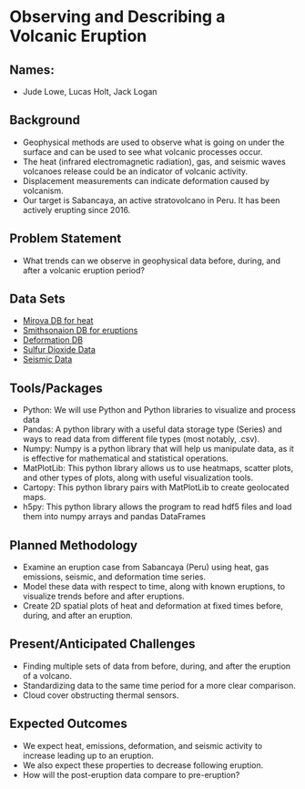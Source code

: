 # Observing and Describing a Volcanic Eruption
## Names: 
- Jude Lowe, Lucas Holt, Jack Logan
## Background
- Geophysical methods are used to observe what is going on under the surface and can be used to see what volcanic processes occur.
- The heat (infrared electromagnetic radiation), gas, and seismic waves volcanoes release could be an indicator of volcanic activity.
- Displacement measurements can indicate deformation caused by volcanism.
- Our target is Sabancaya, an active stratovolcano in Peru. It has been actively erupting since 2016.
## Problem Statement
- What trends can we observe in geophysical data before, during, and after a volcanic eruption period?
## Data Sets
- [Mirova DB for heat](https://www.mirovaweb.it/)
- [Smithsonaion DB for eruptions](https://volcano.si.edu/database/search_eruption_results.cfm)
- [Deformation DB](https://comet.nerc.ac.uk/comet-volcano-portal/volcano-index/Search-All)
- [Sulfur Dioxide Data](https://disc.gsfc.nasa.gov/datasets/OMPS_NPP_NMSO2_PCA_L2_2/summary?keywords=sulfur%20dioxide)
- [Seismic Data](https://earthquake.usgs.gov/earthquakes/map/?extent=-16.90443,-73.17169&extent=-15.1066,-70.25482&range=search&listOnlyShown=true&baseLayer=ocean&timeZone=utc&search=%7B%22name%22:%22Search%20Results%22,%22params%22:%7B%22starttime%22:%222010-01-01%2000:00:00%22,%22endtime%22:%222024-04-04%2023:59:59%22,%22minlatitude%22:-17.719,%22maxlongitude%22:-70.497,%22minlongitude%22:-77.528,%22latitude%22:-15.787,%22longitude%22:-71.857,%22maxradiuskm%22:50,%22minmagnitude%22:2.5,%22orderby%22:%22time%22%7D%7D)
## Tools/Packages
- Python: We will use Python and Python libraries to visualize and process data
- Pandas: A python library with a useful data storage type (Series) and ways to read data from different file types (most notably, .csv).
- Numpy: Numpy is a python library that will help us manipulate data, as it is effective for mathematical and statistical operations.
- MatPlotLib: This python library allows us to use heatmaps, scatter plots, and other types of plots, along with useful visualization tools.
- Cartopy: This python library pairs with MatPlotLib to create geolocated maps.
- h5py: This python library allows the program to read hdf5 files and load them into numpy arrays and pandas DataFrames
## Planned Methodology
- Examine an eruption case from Sabancaya (Peru) using heat, gas emissions, seismic, and deformation time series.
- Model these data with respect to time, along with known eruptions, to visualize trends before and after eruptions.
- Create 2D spatial plots of heat and deformation at fixed times before, during, and after an eruption.
## Present/Anticipated Challenges
- Finding multiple sets of data from before, during, and after the eruption of a volcano.
- Standardizing data to the same time period for a more clear comparison.
- Cloud cover obstructing thermal sensors.
## Expected Outcomes
- We expect heat, emissions, deformation, and seismic activity to increase leading up to an eruption.
- We also expect these properties to decrease following eruption.
- How will the post-eruption data compare to pre-eruption?

